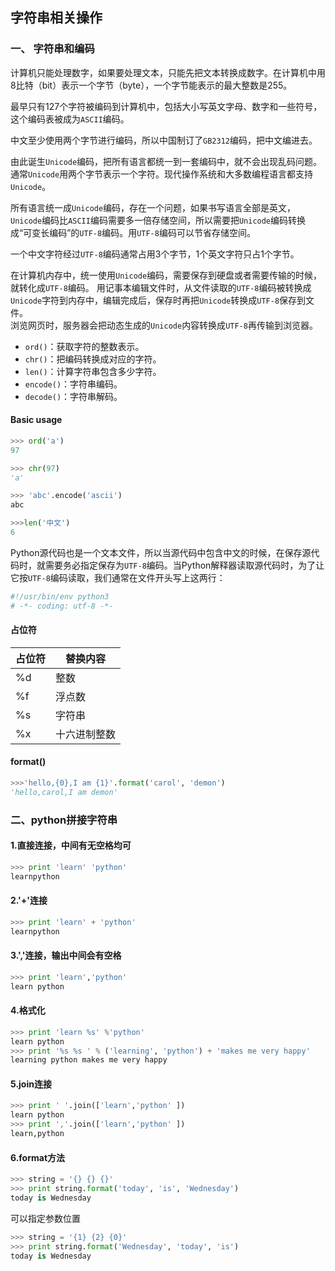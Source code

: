 ## 字符串相关操作

### 一、 字符串和编码
计算机只能处理数字，如果要处理文本，只能先把文本转换成数字。在计算机中用8比特（bit）表示一个字节（byte），一个字节能表示的最大整数是255。  

最早只有127个字符被编码到计算机中，包括大小写英文字母、数字和一些符号，这个编码表被成为`ASCII`编码。

中文至少使用两个字节进行编码，所以中国制订了`GB2312`编码，把中文编进去。

由此诞生`Unicode`编码，把所有语言都统一到一套编码中，就不会出现乱码问题。通常`Unicode`用两个字节表示一个字符。现代操作系统和大多数编程语言都支持`Unicode`。  

所有语言统一成`Unicode`编码，存在一个问题，如果书写语言全部是英文，`Unicode`编码比`ASCII`编码需要多一倍存储空间，所以需要把`Unicode`编码转换成“可变长编码”的`UTF-8`编码。用`UTF-8`编码可以节省存储空间。

一个中文字符经过`UTF-8`编码通常占用3个字节，1个英文字符只占1个字节。

在计算机内存中，统一使用`Unicode`编码，需要保存到硬盘或者需要传输的时候，就转化成`UTF-8`编码。
用记事本编辑文件时，从文件读取的`UTF-8`编码被转换成`Unicode`字符到内存中，编辑完成后，保存时再把`Unicode`转换成`UTF-8`保存到文件。   
浏览网页时，服务器会把动态生成的`Unicode`内容转换成`UTF-8`再传输到浏览器。

* `ord()`：获取字符的整数表示。
* `chr()`：把编码转换成对应的字符。
* `len()`：计算字符串包含多少字符。
* `encode()`：字符串编码。
* `decode()`：字符串解码。

#### Basic usage

``` python
>>> ord('a')
97

>>> chr(97)
'a'

>>> 'abc'.encode('ascii')
abc

>>>len('中文')
6
```

Python源代码也是一个文本文件，所以当源代码中包含中文的时候，在保存源代码时，就需要务必指定保存为`UTF-8`编码。当Python解释器读取源代码时，为了让它按`UTF-8`编码读取，我们通常在文件开头写上这两行：

``` python 
#!/usr/bin/env python3
# -*- coding: utf-8 -*-
```

#### 占位符

| 占位符 | 替换内容 |
| --- | --- |
|%d | 整数 |
|%f | 浮点数 |
|%s | 字符串 |
|%x | 十六进制整数|

#### format()
``` python
>>>'hello,{0},I am {1}'.format('carol', 'demon')
'hello,carol,I am demon'
```

### 二、python拼接字符串

#### 1.直接连接，中间有无空格均可
``` python
>>> print 'learn' 'python'
learnpython
```

#### 2.'+'连接
``` python
>>> print 'learn' + 'python'
learnpython
```

#### 3.','连接，输出中间会有空格
``` python
>>> print 'learn','python'
learn python
```

#### 4.格式化
``` python
>>> print 'learn %s' %'python'
learn python
>>> print '%s %s ' % ('learning', 'python') + 'makes me very happy'
learning python makes me very happy
```

#### 5.join连接
``` python
>>> print ' '.join(['learn','python' ])
learn python
>>> print ','.join(['learn','python' ])
learn,python
```

#### 6.format方法
``` python
>>> string = '{} {} {}'
>>> print string.format('today', 'is', 'Wednesday')
today is Wednesday
```

可以指定参数位置

``` python
>>> string = '{1} {2} {0}'
>>> print string.format('Wednesday', 'today', 'is')
today is Wednesday
```
